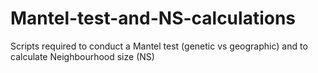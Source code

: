 # Mantel-test-and-NS-calculations
Scripts required to conduct a Mantel test (genetic vs geographic) and to calculate Neighbourhood size (NS) 
